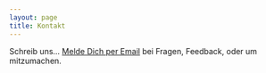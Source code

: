 ```yaml
---
layout: page
title: Kontakt
---
```

Schreib uns...
[Melde Dich per Email](mailto:kontakt@hiv-plus.de) bei Fragen, Feedback, oder um mitzumachen.
